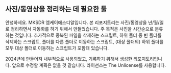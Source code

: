 ## 사진/동영상을 정리하는 데 필요한 툴
안녕하세요. MKSDR 엠케이에스디알입니다. 본 리포지토리는 사진/동영상을 년/월/일로 정리하면서 자동화를 하기 위해서 만들었습니다. 주 목적은 사진을 시간순으로 분류하는 것입니다. 추가적으로 중복된 파일을 삭제하는 스크립트, 하위 폴더 중 빈 폴더를 삭제하는 스크립트, 폴더를 다른 폴더로 이동하는 스크립트, (대상 폴더의) 하위 폴더를 모두 대상 폴더로 이동하는 스크립트가 포함돼 있습니다.

2024년에 만들어져 내부적으로 사용되었고, 기록하기 위해서 생성한 리포지토리입니다. 앞으로 수정할 계획은 없을 것 같습니다.
라이선스는 The Unlicense를 사용합니다.
